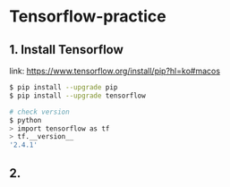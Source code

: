 # Tensorflow-practice

## 1. Install Tensorflow
link: https://www.tensorflow.org/install/pip?hl=ko#macos
```bash
$ pip install --upgrade pip
$ pip install --upgrade tensorflow

# check version
$ python
> import tensorflow as tf
> tf.__version__
'2.4.1'
```

## 2. 
